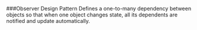 ###Observer Design Pattern
Defines a one-to-many dependency between objects so that when one object changes state, all its dependents are notified
and update automatically.